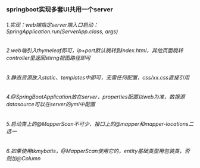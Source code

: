 ### springboot实现多套UI共用一个server

###### 1.实现：web端指定server端入口启动：SpringApplication.run(ServerApp.class, args)
###### 2.web端引入thymeleaf即可，ip+port默认跳转到index.html，其他页面跳转controller里返回stirng视图路径即可
###### 3.静态资源放入static、templates中即可，无需任何配置，css/xx.css直接引用
###### 4.@SpringBootApplication放在server，properties配置以web为准，数据源datasource可以在server的yml中配置
###### 5.启动类上的@MapperScan不可少，接口上的@mapper和mapper-locations二选一
###### 6.如果使用tkmybatis，@MapperScan使用它的，entity基础类型用包装类，否则加@Column


